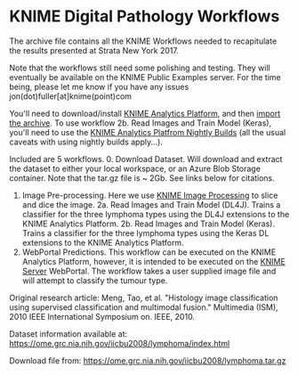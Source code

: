 # KNIME Digital Pathology Workflows

The archive file contains all the KNIME Workflows needed to recapitulate the results presented at Strata New York 2017.

Note that the workflows still need some polishing and testing. They will eventually be available on the KNIME Public Examples server. For the time being, please let me know if you have any issues jon(dot)fuller[at]knime(point)com

You'll need to download/install [KNIME Analytics Platform](https://www.knime.com), and then  [import the archive](https://www.knime.com/knime-introductory-course/chapter1/import-export-workflows). To use workflow 2b. Read Images and Train Model (Keras), you'll need to use the [KNIME Analytics Platfrom Nightly Builds](https://www.knime.com/nightly-build-downloads) (all the usual caveats with using nightly builds apply...).

Included are 5 workflows.
0. Download Dataset. Will download and extract the dataset to either your local workspace, or an Azure Blob Storage container.  Note that the tar.gz file is ~ 2Gb. See links below for citations.
1. Image Pre-processing. Here we use [KNIME Image Processing](https://www.knime.com/community/image-processing) to slice and dice the image.
2a. Read Images and Train Model (DL4J). Trains a classifier for the three lymphoma types using the DL4J extensions to the KNIME Analytics Platform.
2b. Read Images and Train Model (Keras). Trains a classifier for the three lymphoma types using the Keras DL extensions to the KNIME Analytics Platform.
3. WebPortal Predictions. This workflow can be executed on the KNIME Analytics Platform, however, it is intended to be executed on the [KNIME Server](https://www.knime.com/knime-server) WebPortal. The workflow takes a user supplied image file and will attempt to classify the tumour type.


Original research article:
Meng, Tao, et al. "Histology image classification using supervised classification and multimodal fusion." Multimedia (ISM), 2010 IEEE International Symposium on. IEEE, 2010.

Dataset information available at:
<https://ome.grc.nia.nih.gov/iicbu2008/lymphoma/index.html>

Download file from:
<https://ome.grc.nia.nih.gov/iicbu2008/lymphoma.tar.gz>
